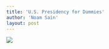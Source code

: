 ```yaml
---
title: 'U.S. Presidency for Dummies'
author: 'Noam Sain'
layout: post
---
```


[![](http://4.bp.blogspot.com/_8aN4krk1nsk/SyGVOQuncGI/AAAAAAAAAVI/dir0-jnFJg4/s400/453948ae.jpg)](http://4.bp.blogspot.com/_8aN4krk1nsk/SyGVOQuncGI/AAAAAAAAAVI/dir0-jnFJg4/s1600-h/453948ae.jpg)